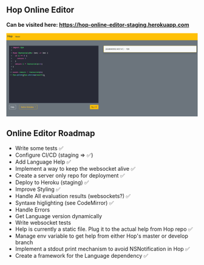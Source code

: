 ## Hop Online Editor
**Can be visited here: https://hop-online-editor-staging.herokuapp.com**

![Online Editor](HopInlineEditor.png
 "Online Editor")

## Online Editor Roadmap
* Write some tests ✅
* Configure CI/CD (staging => ✅)
* Add Language Help ✅
* Implement a way to keep the websocket alive ✅
* Create a server only repo for deployment ✅
* Deploy to Heroku (staging) ✅
* Improve Styling ✅
* Handle All evaluation results (websockets?) ✅
* Syntaxe higlighting (see CodeMirror) ✅
* Handle Errors
* Get Language version dynamically
* Write websocket tests
* Help is currently a static file. Plug it to the actual help from Hop repo ✅
* Manage env variable to get help from either Hop's master or develop branch
* Implement a stdout print mechanism to avoid NSNotification in Hop ✅
* Create a framework for the Language dependency ✅
